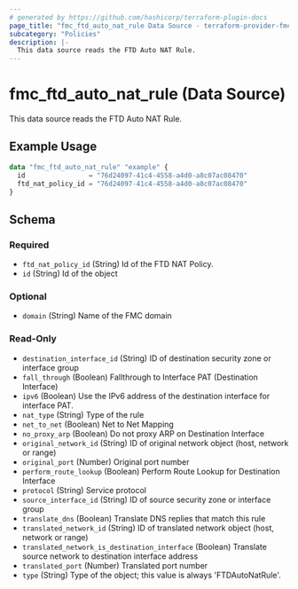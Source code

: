 ```yaml
---
# generated by https://github.com/hashicorp/terraform-plugin-docs
page_title: "fmc_ftd_auto_nat_rule Data Source - terraform-provider-fmc"
subcategory: "Policies"
description: |-
  This data source reads the FTD Auto NAT Rule.
---
```


# fmc_ftd_auto_nat_rule (Data Source)

This data source reads the FTD Auto NAT Rule.

## Example Usage

```terraform
data "fmc_ftd_auto_nat_rule" "example" {
  id                = "76d24097-41c4-4558-a4d0-a8c07ac08470"
  ftd_nat_policy_id = "76d24097-41c4-4558-a4d0-a8c07ac08470"
}
```

<!-- schema generated by tfplugindocs -->
## Schema

### Required

- `ftd_nat_policy_id` (String) Id of the FTD NAT Policy.
- `id` (String) Id of the object

### Optional

- `domain` (String) Name of the FMC domain

### Read-Only

- `destination_interface_id` (String) ID of destination security zone or interface group
- `fall_through` (Boolean) Fallthrough to Interface PAT (Destination Interface)
- `ipv6` (Boolean) Use the IPv6 address of the destination interface for interface PAT.
- `nat_type` (String) Type of the rule
- `net_to_net` (Boolean) Net to Net Mapping
- `no_proxy_arp` (Boolean) Do not proxy ARP on Destination Interface
- `original_network_id` (String) ID of original network object (host, network or range)
- `original_port` (Number) Original port number
- `perform_route_lookup` (Boolean) Perform Route Lookup for Destination Interface
- `protocol` (String) Service protocol
- `source_interface_id` (String) ID of source security zone or interface group
- `translate_dns` (Boolean) Translate DNS replies that match this rule
- `translated_network_id` (String) ID of translated network object (host, network or range)
- `translated_network_is_destination_interface` (Boolean) Translate source network to destination interface address
- `translated_port` (Number) Translated port number
- `type` (String) Type of the object; this value is always 'FTDAutoNatRule'.
